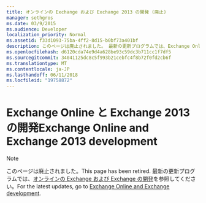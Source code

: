```yaml
---
title: オンラインの Exchange および Exchange 2013 の開発 (廃止)
manager: sethgros
ms.date: 03/9/2015
ms.audience: Developer
localization_priority: Normal
ms.assetid: f33d1093-75ba-4ff2-8d15-b0bf73a401bf
description: このページは廃止されました。 最新の更新プログラムでは、Exchange Online のトピックと「Exchange の開発を参照してください。
ms.openlocfilehash: d6120cda74e9d4a628be93c59dc3b711cc1f7df5
ms.sourcegitcommit: 34041125dc8c5f993b21cebfc4f8b72f0fd2cb6f
ms.translationtype: MT
ms.contentlocale: ja-JP
ms.lasthandoff: 06/11/2018
ms.locfileid: "19758872"
---
```

# <a name="exchange-online-and-exchange-2013-development"></a><span data-ttu-id="522d4-104">Exchange Online と Exchange 2013 の開発</span><span class="sxs-lookup"><span data-stu-id="522d4-104">Exchange Online and Exchange 2013 development</span></span>

> [!NOTE] 
> <span data-ttu-id="522d4-105">このページは廃止されました。</span><span class="sxs-lookup"><span data-stu-id="522d4-105">This page has been retired.</span></span> <span data-ttu-id="522d4-106">最新の更新プログラムでは、[オンラインの Exchange および Exchange の開発](exchange-server-development.md)を参照してください。</span><span class="sxs-lookup"><span data-stu-id="522d4-106">For the latest updates, go to [Exchange Online and Exchange development](exchange-server-development.md).</span></span>

